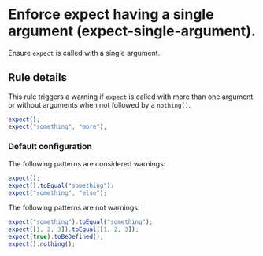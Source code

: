 # Enforce expect having a single argument (expect-single-argument).

Ensure `expect` is called with a single argument.

## Rule details

This rule triggers a warning if `expect` is called with more than one argument or without arguments when not followed by a `nothing()`.

```js
expect();
expect("something", "more");
```

### Default configuration

The following patterns are considered warnings:

```js
expect();
expect().toEqual("something");
expect("something", "else");
```

The following patterns are not warnings:

```js
expect("something").toEqual("something");
expect([1, 2, 3]).toEqual([1, 2, 3]);
expect(true).toBeDefined();
expect().nothing();
```

